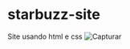 # starbuzz-site
Site usando html e css
![Capturar](https://user-images.githubusercontent.com/76595905/148543839-b3f5fe0c-39ea-407c-abdd-dfae44f64e37.PNG)
